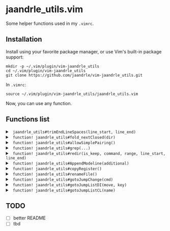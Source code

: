 # jaandrle_utils.vim

Some helper functions used in my `.vimrc`.

## Installation

Install using your favorite package manager, or use Vim's built-in package
support:

    mkdir -p ~/.vim/plugin/vim-jaandrle_utils
    cd ~/.vim/plugin/vim-jaandrle_utils
    git clone https://github.com/jaandrle/vim-jaandrle_utils.git

In `.vimrc`:

    source ~/.vim/plugin/vim-jaandrle_utils/jaandrle_utils.vim

Now, you can use any function.

## Functions list
<details> <summary> <code> jaandrle_utils#trimEndLineSpaces(line_start, line_end) </code> </summary>
    The name doesn't lie
</details>
<details> <summary> <code> function! jaandrle_utils#fold_nextClosed(dir) </code> </summary>
    Use `j`/`k` as arguments, navigates to the next fold.
</details>
<details> <summary> <code> function! jaandrle_utils#allowSimplePairing() </code> </summary>

    Very basic/simple qutes/brackets pairing in insert/command mode.
    E.g. `inoremap <> <c-g>u<><Left>`
</details>
<details> <summary> <code> function! jaandrle_utils#grep(...) </code> </summary>

    `:grep` alternative which is asynchronous and also uses system grep tool (see `:help 'grepprg'`)
</details>
<details> <summary> <code> function! jaandrle_utils#redir(is_keep, command, range, line_start, line_end) </code> </summary>

    Redirecs any Vim `command` to ‘nofile’ buffer, `is_keep` modify deleting buffer when leaving and also (no)split.
    ```
    command! -complete=command -bar -range -nargs=+ ALTredir call jaandrle_utils#redir(0, <q-args>, <range>, <line1>, <line2>)
    " run curent line(s) in node
    '<,'>ALTredir !node
    " changes in buffer
    ALTredir changes
    ```
</details>
<details> <summary> <code> function! jaandrle_utils#AppendModeline(additional) </code> </summary>

    Add current `modeline` (see `:help modeline`)
</details>
<details> <summary> <code> function! jaandrle_utils#copyRegister() </code> </summary>

    To copy content between registers
</details>
<details> <summary> <code> function! jaandrle_utils#renameFile() </code> </summary>

</details>
<details> <summary> <code> function! jaandrle_utils#gotoJumpChange(cmd) </code> </summary>

    Argument can be `"jump"`/`"changes"`, invokes combine showing list and option to navigate
</details>
<details> <summary> <code> function! jaandrle_utils#gotoJumpListDI(move, key) </code> </summary>

    Argument can be `"["`/`"]"` for `move` and `"I"`/`"D"` for `key`, invokes combine showing list and option to navigate
</details>
<details> <summary> <code> function! jaandrle_utils#gotoJumpListCL(name) </code> </summary>

    Argument can be `"c"`/`"l"`, invokes combine showing list and option to navigate
</details>

## TODO
- [ ] better README
- [ ] tbd
